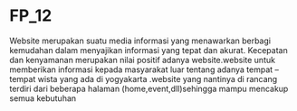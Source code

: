# FP_12
Website merupakan suatu media informasi yang menawarkan berbagi kemudahan dalam menyajikan informasi yang tepat dan akurat. Kecepatan dan kenyamanan merupakan nilai positif adanya website.website untuk memberikan informasi kepada masyarakat luar tentang adanya tempat –tempat wista yang ada di yogyakarta .website yang nantinya di rancang terdiri dari beberapa halaman (home,event,dll)sehingga mampu mencakup semua kebutuhan
